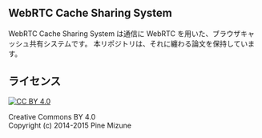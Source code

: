 WebRTC Cache Sharing System
---------------------------

WebRTC Cache Sharing System は通信に WebRTC を用いた、ブラウザキャッシュ共有システムです。
本リポジトリは、それに纏わる論文を保持しています。

## ライセンス
[![CC BY 4.0](https://i.creativecommons.org/l/by/4.0/88x31.png)](http://creativecommons.org/licenses/by/4.0/)

Creative Commons BY 4.0<br />
Copyright (c) 2014-2015 Pine Mizune
